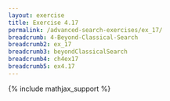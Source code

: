 ```yaml
---
layout: exercise
title: Exercise 4.17
permalink: /advanced-search-exercises/ex_17/
breadcrumb: 4-Beyond-Classical-Search
breadcrumb2: ex_17
breadcrumb3: beyondClassicalSearch
breadcrumb4: ch4ex17
breadcrumb5: ex4.17
---
```


{% include mathjax_support %}


